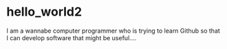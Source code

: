 # hello_world2
I am a wannabe computer programmer who is trying to learn Github so that I can develop software that might be useful....
